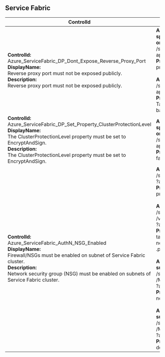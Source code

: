 ## Service Fabric

| ControlId | Dependent Azure API(s) and Properties | Control spec-let |
|-----------|-------------------------------------|------------------|
| <b>ControlId:</b><br> Azure_ServiceFabric_DP_Dont_Expose_Reverse_Proxy_Port <br><b>DisplayName:</b><br>Reverse proxy port must not be exposed publicly. <br><b>Description: </b><br> Reverse proxy port must not be exposed publicly.| <b> ARM API to get the list of Service Fabric cluster resources created in the specified subscription - Gets all Service Fabric cluster resources created or in the process of being created in the subscription. </b> <br> /subscriptions/{subscriptionId}/providers/Microsoft.ServiceFabric/clusters?<br>api-version=2018-02-01<br><b>Properties:</b><br> properties.nodeTypes[\*].reverseProxyEndpointPort <br> <br> <b> ARM API to get all the load balancers in a subscription. </b> /subscriptions/{subscriptionId}/providers/Microsoft.Network/loadBalancers? <br> api-version=2019-12-01 <br><b>Properties:</b><br> Tags <br> backendAddressPools[].properties. backendIPConfigurations[].id | <b>Passed: </b><br>Reverse proxy endpoints ports list is empty. <br><b>Failed: </b><br>Reverse proxy endpoints ports found and ports are opened using public load balancer on SF.|
| <b>ControlId:</b><br>Azure_ServiceFabric_DP_Set_Property_ClusterProtectionLevel<br><b>DisplayName:</b><br> The ClusterProtectionLevel property must be set to EncryptAndSign. <br><b>Description: </b><br> The ClusterProtectionLevel property must be set to EncryptAndSign.|<b> ARM API to get the list of Service Fabric cluster resources created in the specified subscription - Gets all Service Fabric cluster resources created or in the process of being created in the subscription. </b> <br> /subscriptions/{subscriptionId}/providers/Microsoft.ServiceFabric/clusters? <br> api-version=2018-02-01 <br><b>Properties:</b><br> fabricSettings.Security.ClusterProtectionLevel | <b>Passed: </b><br> Cluster protection level is set to "EncryptAndSign". <br><b>Failed: </b><br> Cluster protection level is not set to "EncryptAndSign".
| <b>ControlId:</b><br>Azure_ServiceFabric_AuthN_NSG_Enabled<br><b>DisplayName:</b><br> Firewall/NSGs must be enabled on subnet of Service Fabric cluster. <br><b>Description: </b><br> Network security group (NSG) must be enabled on subnets of Service Fabric cluster.|<b> ARM API to list Service Fabric cluster resources at subscription level: </b> <br> /subscriptions/{subscriptionId}/providers/Microsoft.ServiceFabric/clusters<br>?api-version=2018-02-01 <br><b>Properties:</b><br> properties.nodeTypes[\*].name <br><br><b> ARM API to list Virtual Machine scale sets at subscription level:</b><br> /subscriptions/{subscriptionId}/providers/Microsoft.Compute<br>/virtualMachineScaleSets<br>?api-version=2019-07-01 <br><b>Properties:</b><br> tags, properties.virtualMachineProfile.networkProfile.<br>networkInterfaceConfigurations[\*].properties.ipConfigurations[\*]<br>.properties.subnet.id <br><br><b>ARM API to list Virtual Networks at <br>subscription level:</b><br>/subscriptions/{subscriptionId}/providers<br>/Microsoft.Network/virtualNetworks<br>?api-version=2019-11-01<br><b>Property:</b><br>networkSecurityGroup/id<br><br><b>ARM API to list Network Security Groups at <br>subscription level:</b><br>/subscriptions/{subscriptionId}/providers<br>/Microsoft.Network/networkSecurityGroups<br>?api-version=2019-04-01<br><b>Property:</b><br>destinationPortRange, destinationPortRanges<br>| <b>Passed: </b><br> NSG is configured with no restricted ports (e.g. RDP 3389, SMB 445 etc.) open using NSG rules. <br><b>Failed: </b><br> NSG is not configured or any restricted ports (e.g. RDP 3389, SMB 445 etc.) are open using NSG rules. <br><b>Verify: </b><br> No linked Virtual Machine scale set node found. |